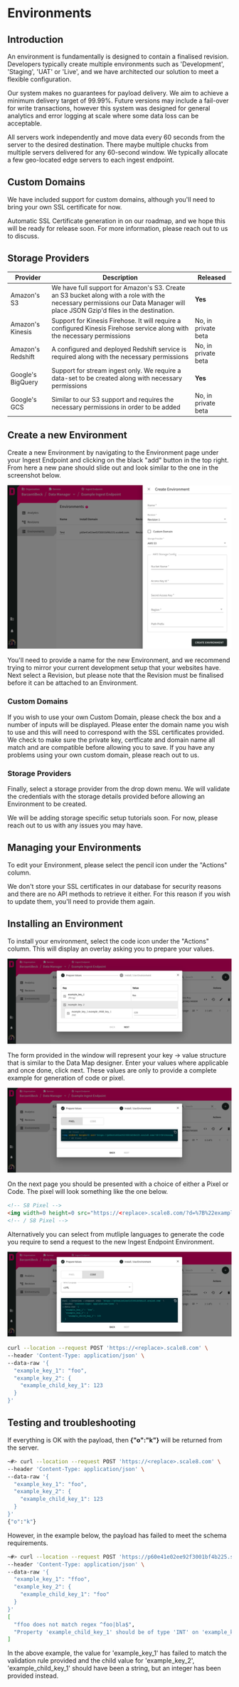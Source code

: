 # Environments

## Introduction

An environment is fundamentally is designed to contain a finalised revision. Developers typically create multiple environments such as 'Development', 'Staging', 'UAT' or 'Live', and we have architected our solution to meet a flexible configuration.

<Info>

Our system makes no guarantees for payload delivery. We aim to achieve a minimum delivery target of 99.99%. Future versions may include a fail-over for write transactions, however this system was designed for general analytics and error logging at scale where some data loss can be acceptable.

All servers work independently and move data every 60 seconds from the server to the desired destination. There maybe multiple chucks from multiple servers delivered for any 60-second window. We typically allocate a few geo-located edge servers to each ingest endpoint.

</Info>

## Custom Domains

We have included support for custom domains, although you'll need to bring your own SSL certificate for now.

<Info>

Automatic SSL Certificate generation in on our roadmap, and we hope this will be ready for release soon. For more information, please reach out to us to discuss. 

</Info>

## Storage Providers

| Provider | Description | Released |
|---|---|---|
| Amazon's S3 | We have full support for Amazon's S3. Create an S3 bucket along with a role with the necessary permissions our Data Manager will place JSON Gzip'd files in the destination.  | **Yes** |
| Amazon's Kinesis | Support for Kinesis Firehose. It will require a configured Kinesis Firehose service along with the necessary permissions | No, in private beta |
| Amazon's Redshift | A configured and deployed Redshift service is required along with the necessary permissions | No, in private beta |
| Google's BigQuery | Support for stream ingest only. We require a data-set to be created along with necessary permissions | **Yes** |
| Google's GCS | Similar to our S3 support and requires the necessary permissions in order to be added | No, in private beta |

## Create a new Environment

Create a new Environment by navigating to the Environment page under your Ingest Endpoint and clicking on the black "add" button in the top right. From here a new pane should slide out and look similar to the one in the screenshot below.

![Ingest Endpoint - Environment - Create](/img/data-manager/ingest-endpoint-environment-create.png)

You'll need to provide a name for the new Environment, and we recommend trying to mirror your current development setup that your websites have. Next select a Revision, but please note that the Revision must be finalised before it can be attached to an Environment.

### Custom Domains

If you wish to use your own Custom Domain, please check the box and a number of inputs will be displayed. Please enter the domain name you wish to use and this will need to correspond with the SSL certificates provided. We check to make sure the private key, certficate and domain name all match and are compatible before allowing you to save. If you have any problems using your own custom domain, please reach out to us.

### Storage Providers

Finally, select a storage provider from the drop down menu. We will validate the credentials with the storage details provided before allowing an Environment to be created.

<Info>

We will be adding storage specific setup tutorials soon. For now, please reach out to us with any issues you may have.

</Info>

## Managing your Environments

To edit your Environment, please select the pencil icon under the "Actions" column.

<Warn>

We don't store your SSL certificates in our database for security reasons and there are no API methods to retrieve it either. For this reason if you wish to update them, you'll need to provide them again.

</Warn>

## Installing an Environment

To install your environment, select the code icon under the "Actions" column. This will display an overlay asking you to prepare your values.

![Ingest Endpoint - Environment - Prepare](/img/data-manager/ingest-endpoint-environment-prepare.png)

The form provided in the window will represent your key -> value structure that is similar to the Data Map designer. Enter your values where applicable and once done, click next. These values are only to provide a complete example for generation of code or pixel.

![Ingest Endpoint - Environment - Pixel](/img/data-manager/ingest-endpoint-environment-pixel.png)

On the next page you should be presented with a choice of either a Pixel or Code. The pixel will look something like the one below.

```html
<!-- S8 Pixel -->
<img width=0 height=0 src="https://<replace>.scale8.com/?d=%7B%22example_key_1%22:%22foo%22,%22example_key_2%22:%7B%22example_child_key_1%22:123%7D%7D" alt=""/>
<!-- / S8 Pixel -->
```

Alternatively you can select from mutliple languages to generate the code you require to send a request to the new Ingest Endpoint Environment.

![Ingest Endpoint - Environment - Curl](/img/data-manager/ingest-endpoint-environment-curl.png)

```bash
curl --location --request POST 'https://<replace>.scale8.com' \
--header 'Content-Type: application/json' \
--data-raw '{
  "example_key_1": "foo",
  "example_key_2": {
    "example_child_key_1": 123
  }
}'
```

## Testing and troubleshooting

If everything is OK with the payload, then **{"o":"k"}** will be returned from the server.

```bash
~#> curl --location --request POST 'https://<replace>.scale8.com' \
--header 'Content-Type: application/json' \
--data-raw '{
  "example_key_1": "foo",
  "example_key_2": {
    "example_child_key_1": 123
  }
}'
{"o":"k"}
```

However, in the example below, the payload has failed to meet the schema requirements.

```bash
~#> curl --location --request POST 'https://p60e41e02ee92f3001bf4b225.scale8.com' \
--header 'Content-Type: application/json' \
--data-raw '{
  "example_key_1": "ffoo",
  "example_key_2": {
    "example_child_key_1": "foo"
  }
}'
[
  "ffoo does not match regex ^foo|bla$",
  "Property 'example_child_key_1' should be of type 'INT' on 'example_key_2'. Max string size (bytes) 32000"
]
```

In the above example, the value for 'example_key_1' has failed to match the validation rule provided and the child value for 'example_key_2', 'example_child_key_1' should have been a string, but an integer has been provided instead.